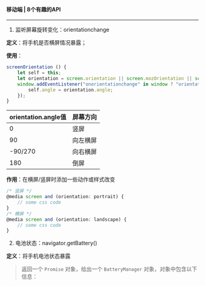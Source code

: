 #### 移动端 | 8个有趣的API
- - -

1. 监听屏幕旋转变化：orientationchange

**定义**：将手机是否横屏情况暴露；

**使用**：
```javascript
screenOrientation () {
    let self = this;
    let orientation = screen.orientation || screen.mozOrientation || screen.msOrientation;
    window.addEventListener("onorientationchange" in window ? "orientationchange" : "resize", () => {
        self.angle = orientation.angle;
    });
}
```
| orientation.angle值 | 屏幕方向 |
| -- | -- |
| 0 | 竖屏 |
| 90 | 向左横屏 |
| -90/270 | 向右横屏 |
| 180 | 倒屏 |

**作用**：在横屏/竖屏时添加一些动作或样式改变
```javascript
/* 竖屏 */
@media screen and (orientation: portrait) {
    // some css code
}
/* 横屏 */
@media screen and (orientation: landscape) {
    // some css code
}
```

2. 电池状态：navigator.getBattery()

**定义**：将手机电池状态暴露

> 返回一个 `Promise` 对象，给出一个 `BatteryManager` 对象，对象中包含以下信息：
